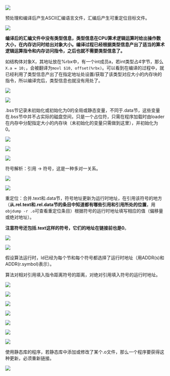 ![](./img/1.png)

预处理和编译后产生ASCII汇编语言文件，汇编后产生可重定位目标文件。

![](./img/3.png)

**编译后的汇编文件中没有类型信息，类型信息在CPU算术逻辑运算时给出操作数大小，在内存访问时给出对象大小。编译过程已经根据类型信息产出了适当的算术逻辑运算指令和内存访问指令，之后也就不需要类型信息了。**

如结构体对象X，其地址放在%rbx中，有一个int成员a，若int类型占4字节，那么`X.a = 10;`，会被翻译为`movl $10, offset(%rbx)`。可以看到在编译的过程中，就已经利用了类型信息产出了在指定地址处设置/获取了该类型对应大小的内存块的指令，所以编译完后，类型信息也就没有用处了。

![](./img/5.png)

![](./img/2.png)

.bss节记录未初始化或初始化为0的全局或静态变量，不同于.data节，这些变量在.bss节中并不占实际的磁盘空间，只是一个占位符，只需在程序加载时由loader在内存中分配指定大小的内存块（未初始化的变量只需做到这里），并初始化为0。

![](./img/4.png)

![](./img/6.png)

![](./img/7.png)

符号解析：引用 -> 符号，这是一种多对一关系。

![](./img/8.png)

![](./img/9.png)

重定位：合并.text和.data节，符号地址更新为运行时地址，在引用该符号的地方（**从.rel.text和.rel.data节的条目中知道都有哪些引用和引用所处的位置**，用`objdump -r .o`可查看重定位条目）根据符号的运行时地址填写相应的值（偏移量或绝对地址）。

**注意符号还包括.text这样的符号，它们的地址在链接前也是0**。

![](./img/10.png)

![](./img/14.png)

假设算法运行时，ld已经为每个节和每个符号都选择了运行时地址（用ADDR(s)和ADDR(r.symbol)表示）。

算法对相对引用填入指令距离符号的距离，对绝对引用填入符号的运行时地址。

![](./img/16.png)

![](./img/11.png)

![](./img/15.png)

![](./img/12.png)

![](./img/13.png)

![](./img/17.png)

![](./img/18.png)

使用静态库的程序，若静态库中添加或修改了某个.o文件，那么一个程序要获得这种更新，必须重新链接。

![](./img/20.png)



